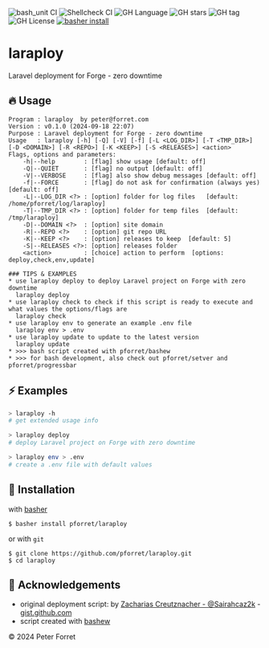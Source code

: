 ![bash_unit CI](https://github.com/pforret/laraploy/workflows/bash_unit%20CI/badge.svg)
![Shellcheck CI](https://github.com/pforret/laraploy/workflows/Shellcheck%20CI/badge.svg)
![GH Language](https://img.shields.io/github/languages/top/pforret/laraploy)
![GH stars](https://img.shields.io/github/stars/pforret/laraploy)
![GH tag](https://img.shields.io/github/v/tag/pforret/laraploy)
![GH License](https://img.shields.io/github/license/pforret/laraploy)
[![basher install](https://img.shields.io/badge/basher-install-white?logo=gnu-bash&style=flat)](https://www.basher.it/package/)

# laraploy

Laravel deployment for Forge - zero downtime

## 🔥 Usage

```
Program : laraploy  by peter@forret.com
Version : v0.1.0 (2024-09-18 22:07)
Purpose : Laravel deployment for Forge - zero downtime
Usage   : laraploy [-h] [-Q] [-V] [-f] [-L <LOG_DIR>] [-T <TMP_DIR>] [-D <DOMAIN>] [-R <REPO>] [-K <KEEP>] [-S <RELEASES>] <action>
Flags, options and parameters:
    -h|--help        : [flag] show usage [default: off]
    -Q|--QUIET       : [flag] no output [default: off]
    -V|--VERBOSE     : [flag] also show debug messages [default: off]
    -f|--FORCE       : [flag] do not ask for confirmation (always yes) [default: off]
    -L|--LOG_DIR <?> : [option] folder for log files   [default: /home/pforret/log/laraploy]
    -T|--TMP_DIR <?> : [option] folder for temp files  [default: /tmp/laraploy]
    -D|--DOMAIN <?>  : [option] site domain
    -R|--REPO <?>    : [option] git repo URL
    -K|--KEEP <?>    : [option] releases to keep  [default: 5]
    -S|--RELEASES <?>: [option] releases folder
    <action>         : [choice] action to perform  [options: deploy,check,env,update]
                                                                                                                                                                                                                                                                     
### TIPS & EXAMPLES
* use laraploy deploy to deploy Laravel project on Forge with zero downtime
  laraploy deploy
* use laraploy check to check if this script is ready to execute and what values the options/flags are
  laraploy check
* use laraploy env to generate an example .env file
  laraploy env > .env
* use laraploy update to update to the latest version
  laraploy update
* >>> bash script created with pforret/bashew
* >>> for bash development, also check out pforret/setver and pforret/progressbar
```

## ⚡️ Examples

```bash
> laraploy -h 
# get extended usage info

> laraploy deploy
# deploy Laravel project on Forge with zero downtime

> laraploy env > .env
# create a .env file with default values
```

## 🚀 Installation

with [basher](https://github.com/basherpm/basher)

	$ basher install pforret/laraploy

or with `git`

	$ git clone https://github.com/pforret/laraploy.git
	$ cd laraploy

## 📝 Acknowledgements

* original deployment script: by [Zacharias Creutznacher - @Sairahcaz2k](https://x.com/Sairahcaz2k/status/1835800971986792834) - [gist.github.com](https://gist.github.com/Sairahcaz/104019bf733663668610fdd18590c509)
* script created with [bashew](https://github.com/pforret/bashew)

&copy; 2024 Peter Forret
